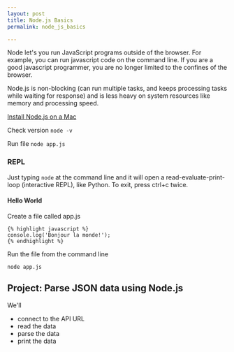 ```yaml
---
layout: post
title: Node.js Basics
permalink: node_js_basics

---
```

   
Node let's you run JavaScript programs outside of the browser. For example, you can run javascript code on the command line. If you are a good javascript programmer, you are no longer limited to the confines of the browser.

Node.js is non-blocking (can run multiple tasks, and keeps processing tasks while waiting for response) and is less heavy on system resources like memory and processing speed.

[Install Node.js on a Mac](http://blog.teamtreehouse.com/install-node-js-npm-mac)

Check version `node -v` 

Run file `node app.js`

### REPL

Just typing `node` at the command line and it will open a read-evaluate-print-loop (interactive REPL), like Python. To exit, press ctrl+c twice.

#### Hello World
Create a file called app.js

    {% highlight javascript %}
    console.log('Bonjour la monde!');
    {% endhighlight %}

Run the file from the command line

    node app.js


Project: Parse JSON data using Node.js
---

We'll 

- connect to the API URL
- read the data
- parse the data
- print the data